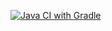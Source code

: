 [![Java CI with Gradle](https://github.com/QA-Lexx/page-object/actions/workflows/gradle.yml/badge.svg)](https://github.com/QA-Lexx/page-object/actions/workflows/gradle.yml)
